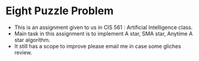 # Eight Puzzle Problem 

- This is an assignment given to us in CIS 561 : Artificial Intelligence class.
- Main task in this assignment is to implement A star, SMA star, Anytime A star algorithm.
- It still has a scope to improve please email me in case some gliches review. 

